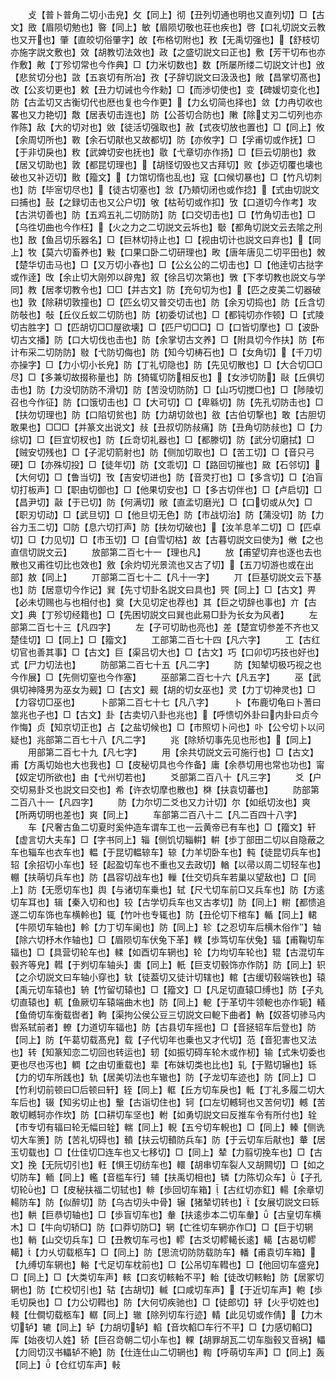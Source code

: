 <!-- { "loadSidebar": true } -->
　　攴【普卜普角二切小击皃】攵【同上】彻【丑列切通也明也又直列切】□【古文】敃【眉陨切勉也】暋【同上】敏【眉陨切敬也荘也疾也】啓【口礼切説文云教也又开也】肇【直皎切俗肇字】敀【布格切附也】敄【无禹切强也】【舒枝切亦施字説文敷也】效【胡教切法效也】政【之盛切説文曰正也】敷【芳干切布也亦作敷】敟【丁殄切常也今作典】□【力米切数也】数【所屡所缕二切説文计也】攽【悲贫切分也】敳【五哀切有所冶】孜【子辞切説文曰汲汲也】敞【昌掌切髙也】改【公亥切更也】敕【丑力切诫也今作勑】□【而渉切使也】变【碑媛切变化也】防【古孟切又古衡切代也厯也复也今作更】【力幺切简也择也】敛【力冉切收也畧也又力艳切】敿【居表切击连也】防【公荅切合防也】敶【除丈刃二切列也亦作陈】敌【大的切对也】敓【徒活切强取也】赦【式夜切放也置也】□【同上】攸【余周切所也】斁【余石切猒也又故都切】防【亦攸字】□【孚甫切或作抚】□【于非切戾也】敉【武婢切安也抚也】敭【弋章切亦作扬】□【巨云切朋也】救【居又切助也】敦【都昆切理也】【胡怪切毁也又古拜切】败【歩迈切覆也壊也破也又补迈切】贁【籀文】【力馆切惰也乱也】寇【口候切暴也】□【竹凡切刺也】防【毕宻切尽也】【徒古切塞也】敜【乃頬切闭也或作捻】【式由切説文曰捕也】鼔【之録切击也又公户切】敂【枯茍切或作扣】攷【口道切今作考】攻【古洪切善也】防【五鸡五礼二切防防】防【口交切击也】□【竹角切击也】□【乌徃切曲也今作枉】【火之力之二切説文云坼也】斀【都角切説文云去隂之刑也】敔【鱼吕切乐器名】□【巨林切持止也】□【视由切计也説文曰弃也】【同上】牧【莫六切畜养也】敤【口果口卧二切研理也】畋【唐年唐见二切平田也】敇【楚华切击马也】□【又万切小舂也】□【公幺公的二切击也】□【他逹切古挞字或作逹】攺【余止切大刚夘以辟鬼】叙【徐吕切次第也】斆【下孝切教也説文与学同】教【居孝切教令也】□□【并古文】防【充句切为也】【匹之皮美二切器破也】敦【除耕切敦撞也】□【匹幺切又普交切击也】防【余刃切捣也】防【丘含切防敧也】敧【丘仪丘蚁二切防也】防【初委切试也】□【都钝切亦作顿】□【式陵切古胜字】□【匹胡切□□屋欲壊】□【匹尸切□□】□【口皆切摩也】□【波卧切古文播】防【口大切伐也击也】防【余掌切古文养】□【附具切今作扶】防【布计布采二切防防】敡【弋防切侮也】防【知今切梼石也】□【女角切】【千刀切亦操字】□【力小切小长皃】防【丁礼切隐也】防【先见切散也】□【大合切□□尽】□【多兼切故掇称量也】防【猗辄切防相反也】【女渉切防】敺【丘俱切击也】防【力没切防防不滑切】防【苦没切防防】□【山巧切搅□也】□【陟陵切召也今作征】防【口饿切击也】□【大可切】□【卑緜切】防【先孔切防击也】□【扶勿切理也】防【口陷切贫也】防【力胡切敛也】敋【古伯切撃也】敢【古胆切敢果也】□□□【并篆文出说文】敊【丑叔切防敊痛】防【丑角切防敊也】□【力综切】□【巨宜切杈也】防【丘竒切礼器也】□【都滕切】防【武分切磨拭】□【贼安切残也】□【子泥切箭射也】防【侧加切取也】□【苦工切】□【音只弓硬】□【亦殊切投】□【徒年切】防【文乖切】□【路回切摧也】敐【石邻切】【大何切】□【鲁当切】攼【吉安切进也】防【音灵打也】□【多含切】□【泊盲切打板声】□【职由切御也】□【他果切安也】□【多古切伴也】□【卢启切】□【昌尹切】敼【于已切】防【何满切】敞【直孟切磨光】□【口切或从欠】□【职刃切动】□【武旦切】□【他旦切无色】防【市战切治】防【蒲没切】防【力谷力玉二切】□防【息六切打声】防【扶勿切破也】【汝羊息羊二切】□【匹卓切】□【力见切】□【市玉切】□【自雪切枯】故【古暮切説文曰使为】敒【之也直信切説文云】
　　放部第二百七十一【理也凡】
　　放【甫望切弃也逐也去也散也又甫徃切比也效也】敫【余灼切光景流也又古了切】【五刀切游也或在出部】敖【同上】
　　丌部第二百七十二【凡十一字】
　　丌【巨基切説文云下基也】防【居意切今作记】巽【先寸切卦名説文曰具也】巺【同上】□【古文】畀【必未切赐也与也相付也】奠【大见切定也荐也】其【巨之切辞也事也】亣【古文】典【丁殄切经籍也】□【先困切説文曰巽也此易□卦为长女为风者】
　　左部第二百七十三【凡四字】
　　左【子可切助也亮也】差【楚宜切参差不齐也又楚佳切】□【同上】□【籀文】
　　工部第二百七十四【凡六字】
　　工【古红切官也善其事】□【古文】巨【渠吕切大也】□【古文】巧【口卯切巧技也好也】式【尸力切法也】
　　防部第二百七十五【凡二字】
　　防【知辇切极巧视之也今作展】□【先侧切窒也今作塞】
　　巫部第二百七十六【凡五字】
　　巫【武俱切神降男为巫女为觋】□【古文】觋【胡的切女巫也】灵【力丁切神灵也】□【力容切□巫也】
　　卜部第二百七十七【凡八字】
　　卜【布鹿切龟曰卜蓍曰筮兆也子也】□【古文】卦【古卖切八卦也兆也】【呼愦切外卦曰内卦曰贞今作悔】贞【知京切正也】占【之盐切候也】□【市照切卜问也】卟【公兮切卜以问疑也】兆部第二百七十八【凡二字】
　　兆【除矫切事先见也形也】【同上】
　　用部第二百七十九【凡七字】
　　用【余共切説文云可施行也】□【古文】甫【方禹切始也大也我也】□【皮秘切具也今作备】庸【余恭切用也常也功也】甯【奴定切所欲也】由【弋州切若也】
　　爻部第二百八十【凡三字】
　　爻【户交切易卦爻也説文曰交也】希【许衣切摩也散也】棥【扶袁切蕃也】
　　防部第二百八十一【凡四字】
　　防【力尔切二爻也又力计切】尔【如纸切汝也】爽【所两切明也差也】爽【同上】
　　车部第二百八十二【凡二百四十八字】
　　车【尺奢古鱼二切夏时奚仲造车谓车工也一云黄帝已有车也】□【籀文】轩【虚言切大夫车】□【字书同上】辎【侧饥切辎輧】輧【歩丁部田二切以自隐蔽之车也辎车也衣车也】輼【于昆切輼辌车】辌【力羊切卧车也】軘【徒昆切兵车也】轺【余招切小车也】轻【起盈切车也不重也又去政切】輶【以帚以周二切轻车也】輣【扶萌切兵车也】防【昌容切战车也】轈【仕交切兵车若巢以望敌也】□【同上】防【无愿切车也】舆【与诸切车乗也】轼【尺弋切车前□又兵车也】防【方逺切车耳也】辑【秦入切和也】较【古学切兵车也又古孝切】防【同上】轛【都愦追遂二切车饰也车横軨也】辄【竹叶也专辄也】防【丑伦切下棺车】輴【同上】輑【牛陨切车轴也】軨【力丁切车阑也】防【同上】轸【之忍切车后横木俗作】轴【除六切杼木作轴也】□【眉陨切车伏兔下革】轐【歩笃切车伏兔】辐【甫鞠切车辐也】□【具营切轮车也】輮【如酉切车辋也】轮【力均切车轮也】辊【古混切车毂齐等皃】轊【于刿切车轴头】軎【同上】軝【巨支切毂饰亦作防】防【同上】轵【之尒切説文曰车轴小穿也】轪【徒葢切又徒计切辖也】輨【古缓切毂端铁也】辕【禹元切车辕也】辀【竹留切辕也】□【籀文】□【凡足切直辕□缚也】防【子丸切直辕也】軏【鱼厥切车辕端曲木也】防【同上】軶【于革切牛领軶也亦作轭】轙【鱼倚切车衡载辔者】軥【渠拘公侯公豆三切説文曰軶下曲者】軜【奴荅切骖马内辔系轼前者】轑【力道切车辐也】防【古县切车摇也】□【音拯轺车后登也】防【同上】防【午葛切载髙皃】载【子代切年也乗也又才代切】范【音犯害也又法也】转【知篆知恋二切回也转运也】轫【如振切碍车轮木或作杒】输【式朱切委也更也尽也泻也】輖【之由切重载也】辈【布妹切类也比也】轧【于黠切辗也】轹【力的切车所践也】轨【居美切法也车辙也】防【子龙切车迹也】防【同上】□【竹利切前顿曰□后顿曰轩】轾【同上】軭【丘方切车戾也】軧【丁礼多履二切大车后也】辍【知劣切止也】轚【古诣切住也】轲【口左切轗轲也又苦何切】轗【苦敢切轗轲亦作坎】防【口耕切车坚也】軵【如勇切説文曰反推车令有所付也】辁【市专切有辐曰轮无幅曰辁】輲【同上】輗【五兮切车輗也】□【同上】轃【侧诜切大车箦】防【苦礼切碍也】轒【扶云切轒防兵车】防【于云切车后猒也】輂【居玉切载也】□【仕佳切□连车也又七移切】□【同上】辇【力翦切挽车也】□【古文】挽【无阮切引也】軖【惧王切纺车也】轘【胡串切车裂人又胡闗切】□【如之切防车】輀【同上】轞【音槛车行】辅【扶禹切相也】辚【力陈切众车】【子孔切轮也】□【皮秘扶福二切轼也】輫【歩回切车箱】【古红切亦釭】輰【余章切輰防车】防【似醉切】防【乌古切头中骨】辗【猪辇切转也】【女展切説文曰轹也】輁【巨恭切轴也】□【歩盲切车也】軬【扶逺歩本二切车軬】【古皇切车横木】□【牛向切轿□】防【口莽切防□】辋【亡徃切车辋亦作□】□【巨于切辋也】輎【山交切兵车】□【丑教切车弓也】轇【古爻切轇轕长逺】轕【古曷切轇轕】【力乆切载柩车】□【同上】防【思流切防防载防车】轓【甫袁切车箱】【九缚切车辋也】輍【弋足切车枕前也】□【公吊切车轊也】□【他回切车盛皃】□【同上】□【大类切车声】輆【口亥切輆軩不平】軩【徒改切輆軩】防【居冢切辋也】防【亡校切引也】轱【古胡切】輱【口咸切车声】【于近切车声】軳【歩毛切戾也】□【力公切轊也】防【大何切疾驰也】□【徒郎切】轷【火乎切姓也】輚【仕僴切载柩车】轏【同上】辙【除列切车行迹】輤【此见切或作倩】【力木切轳】辘【同上】轳【力胡切轳】輡【音坎輡□车行不平】□【力感切輡□】厍【始夜切人姓】轿【巨召竒朝二切小车也】輠【胡罪胡瓦二切车脂毂又音祸】轠【力囘切汉书轠轳不絶】防【仕连仕山二切辋也】輷【呼萌切车声】□【同上】轰【同上】【仓红切车声】軙
